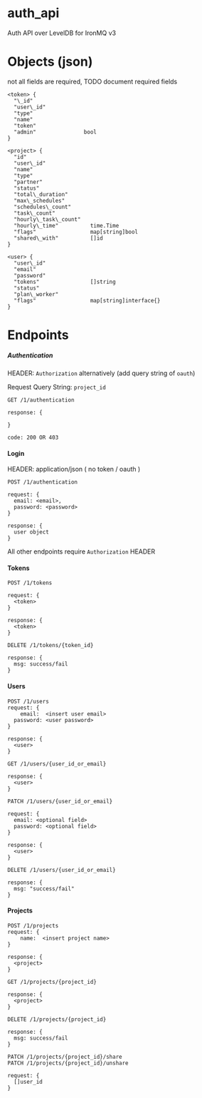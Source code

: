 auth_api
========

Auth API over LevelDB for IronMQ v3


Objects (json)
========

not all fields are required, TODO document required fields

```
<token> {
  "\_id"
  "user\_id"
  "type"
  "name"
  "token"
  "admin"               bool
}
```

```
<project> {
  "id"
  "user\_id"
  "name"
  "type"
  "partner"
  "status"
  "total\_duration"
  "max\_schedules"
  "schedules\_count"
  "task\_count"
  "hourly\_task\_count"
  "hourly\_time"          time.Time
  "flags"                 map[string]bool
  "shared\_with"          []id
}
```

```
<user> {
  "user\_id"
  "email"
  "password"
  "tokens"                []string
  "status"
  "plan\_worker"
  "flags"                 map[string]interface{}
}
```


Endpoints
=========


##### Authentication
HEADER:  ```Authorization``` alternatively (add query string of ```oauth```)

Request Query String:  ```project_id```


```
GET /1/authentication

response: {

}

code: 200 OR 403
```

#### Login

HEADER: application/json ( no token / oauth )

```
POST /1/authentication

request: {
  email: <email>,
  password: <password>
}

response: {
  user object
}
```

All other endpoints require ```Authorization``` HEADER

#### Tokens

```
POST /1/tokens

request: {
  <token>
}

response: {
  <token>
}
```

```
DELETE /1/tokens/{token_id}

response: {
  msg: success/fail
}
```

#### Users

```
POST /1/users
request: {
	email: 	<insert user email>
  password: <user password>
}

response: {
  <user>
}
```

```
GET /1/users/{user_id_or_email}

response: {
  <user>
}
```

```
PATCH /1/users/{user_id_or_email}

request: {
  email: <optional field>
  password: <optional field>
}

response: {
  <user>
}
```

```
DELETE /1/users/{user_id_or_email}

response: {
  msg: "success/fail"
}
```

#### Projects
```
POST /1/projects
request: {
	name:  <insert project name>
}

response: {
  <project>
}
```

```
GET /1/projects/{project_id}

response: {
  <project>
}
```

```
DELETE /1/projects/{project_id}

response: {
  msg: success/fail
}
```

```
PATCH /1/projects/{project_id}/share
PATCH /1/projects/{project_id}/unshare

request: {
  []user_id
}

